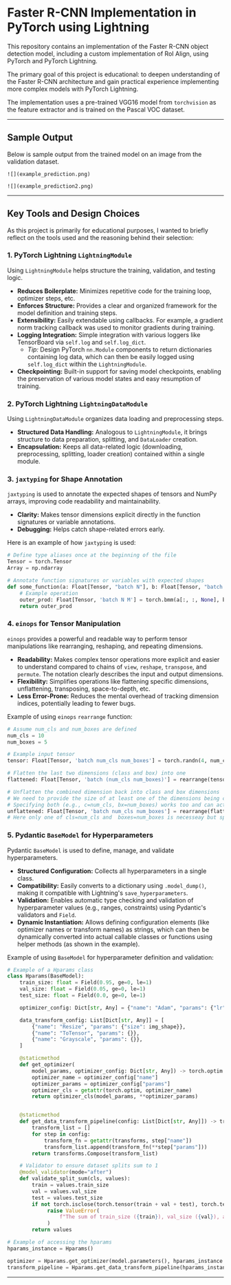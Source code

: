 # Faster R-CNN Implementation in PyTorch using Lightning

This repository contains an implementation of the Faster R-CNN object detection model, including a custom implementation of RoI Align, using PyTorch and PyTorch Lightning.

The primary goal of this project is educational: to deepen understanding of the Faster R-CNN architecture and gain practical experience implementing more complex models with PyTorch Lightning.

The implementation uses a pre-trained VGG16 model from `torchvision` as the feature extractor and is trained on the Pascal VOC dataset.

---

## Sample Output

Below is sample output from the trained model on an image from the validation dataset.

```
![](example_prediction.png)
```

```
![](example_prediction2.png)
```

---

## Key Tools and Design Choices

As this project is primarily for educational purposes, I wanted to briefly reflect on the tools used and the reasoning behind their selection:

### 1. PyTorch Lightning `LightningModule`

Using `LightningModule` helps structure the training, validation, and testing logic.

* **Reduces Boilerplate:** Minimizes repetitive code for the training loop, optimizer steps, etc.
* **Enforces Structure:** Provides a clear and organized framework for the model definition and training steps.
* **Extensibility:** Easily extendable using callbacks. For example, a gradient norm tracking callback was used to monitor gradients during training.
* **Logging Integration:** Simple integration with various loggers like TensorBoard via `self.log` and `self.log_dict`.
  * *Tip:* Design PyTorch `nn.Module` components to return dictionaries containing log data, which can then be easily logged using `self.log_dict` within the `LightningModule`.
* **Checkpointing:** Built-in support for saving model checkpoints, enabling the preservation of various model states and easy resumption of training.

### 2. PyTorch Lightning `LightningDataModule`

Using `LightningDataModule` organizes data loading and preprocessing steps.

* **Structured Data Handling:** Analogous to `LightningModule`, it brings structure to data preparation, splitting, and `DataLoader` creation.
* **Encapsulation:** Keeps all data-related logic (downloading, preprocessing, splitting, loader creation) contained within a single module.

### 3. `jaxtyping` for Shape Annotation

`jaxtyping` is used to annotate the expected shapes of tensors and NumPy arrays, improving code readability and maintainability.

* **Clarity:** Makes tensor dimensions explicit directly in the function signatures or variable annotations.
* **Debugging:** Helps catch shape-related errors early.

Here is an example of how `jaxtyping` is used:

```python
# Define type aliases once at the beginning of the file
Tensor = torch.Tensor
Array = np.ndarray

# Annotate function signatures or variables with expected shapes
def some_function(a: Float[Tensor, "batch N"], b: Float[Tensor, "batch M"]) -> Float[Tensor, "batch N M"]:
    # Example operation
    outer_prod: Float[Tensor, 'batch N M'] = torch.bmm(a[:, :, None], b[:, None,:]) 
    return outer_prod
```

### 4. `einops` for Tensor Manipulation

`einops` provides a powerful and readable way to perform tensor manipulations like rearranging, reshaping, and repeating dimensions.

* **Readability:** Makes complex tensor operations more explicit and easier to understand compared to chains of `view`, `reshape`, `transpose`, and `permute`. The notation clearly describes the input and output dimensions.
* **Flexibility:** Simplifies operations like flattening specific dimensions, unflattening, transposing, space-to-depth, etc.
* **Less Error-Prone:** Reduces the mental overhead of tracking dimension indices, potentially leading to fewer bugs.

Example of using `einops` `rearrange` function:

```python
# Assume num_cls and num_boxes are defined
num_cls = 10
num_boxes = 5

# Example input tensor
tensor: Float[Tensor, 'batch num_cls num_boxes'] = torch.randn(4, num_cls, num_boxes)

# Flatten the last two dimensions (class and box) into one
flattened: Float[Tensor, 'batch (num_cls num_boxes)'] = rearrange(tensor, 'batch cls boxes -> batch (cls boxes)')

# Unflatten the combined dimension back into class and box dimensions
# We need to provide the size of at least one of the dimensions being created.
# Specifying both (e.g., c=num_cls, bx=num_boxes) works too and can act as a double-check.
unflattened: Float[Tensor, 'batch num_cls num_boxes'] = rearrange(flattened, 'batch (cls boxes) -> batch cls boxes', cls=num_cls, boxes=num_boxes)
# Here only one of cls=num_cls and  boxes=num_boxes is necesseay but specifeing both helps to doouble check
```

### 5. Pydantic `BaseModel` for Hyperparameters

Pydantic `BaseModel` is used to define, manage, and validate hyperparameters.

* **Structured Configuration:** Collects all hyperparameters in a single class.
* **Compatibility:** Easily converts to a dictionary using `.model_dump()`, making it compatible with Lightning's `save_hyperparameters`.
* **Validation:** Enables automatic type checking and validation of hyperparameter values (e.g., ranges, constraints) using Pydantic's validators and `Field`.
* **Dynamic Instantiation:** Allows defining configuration elements (like optimizer names or transform names) as strings, which can then be dynamically converted into actual callable classes or functions using helper methods (as shown in the example).

Example of using `BaseModel` for hyperparameter definition and validation:

```python
# Example of a Hparams class
class Hparams(BaseModel):
    train_size: float = Field(0.95, ge=0, le=1)
    val_size: float = Field(0.05, ge=0, le=1)
    test_size: float = Field(0.0, ge=0, le=1)

    optimizer_config: Dict[str, Any] = {"name": "Adam", "params": {"lr": 1e-3},}

    data_transform_config: List[Dict[str, Any]] = [
        {"name": "Resize", "params": {"size": img_shape}},
        {"name": "ToTensor", "params": {}},
        {"name": "Grayscale", "params": {}},
    ]

    @staticmethod
    def get_optimizer(
        model_params, optimizer_config: Dict[str, Any]) -> torch.optim.Optimizer:
        optimizer_name = optimizer_config["name"]
        optimizer_params = optimizer_config["params"]
        optimizer_cls = getattr(torch.optim, optimizer_name)
        return optimizer_cls(model_params, **optimizer_params)


    @staticmethod
    def get_data_transform_pipeline(config: List[Dict[str, Any]]) -> transforms.Compose:
        transform_list = []
        for step in config:
            transform_fn = getattr(transforms, step["name"])
            transform_list.append(transform_fn(**step["params"]))
        return transforms.Compose(transform_list)

    # Validator to ensure dataset splits sum to 1
    @model_validator(mode="after")
    def validate_split_sum(cls, values):
        train = values.train_size
        val = values.val_size
        test = values.test_size
        if not torch.isclose(torch.tensor(train + val + test), torch.tensor(1.0)):
             raise ValueError(
                 f"The sum of train_size ({train}), val_size ({val}), and test_size ({test}) must be 1"
             )
        return values

# Example of accessing the hparams
hparams_instance = Hparams()

optimizer = Hparams.get_optimizer(model.parameters(), hparams_instance.optimizer_config)
transform_pipeline = Hparams.get_data_transform_pipeline(hparams_instance.data_transform_config)
```

---